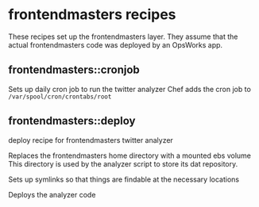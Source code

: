 # frontendmasters recipes

These recipes set up the frontendmasters layer.  They assume that the actual frontendmasters code was deployed by an OpsWorks app. 

## frontendmasters::cronjob

Sets up daily cron job to run the twitter analyzer
Chef adds the cron job to `/var/spool/cron/crontabs/root`

## frontendmasters::deploy

deploy recipe for frontendmasters twitter analyzer

Replaces the frontendmasters home directory with a mounted ebs volume
This directory is used by the analyzer script to store its dat repository.  

Sets up symlinks so that things are findable at the necessary locations 

Deploys the analyzer code 